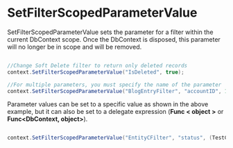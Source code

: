 # SetFilterScopedParameterValue

SetFilterScopedParameterValue sets the parameter for a filter within the current DbContext scope.  Once the DbContext is disposed, this parameter will no longer be in scope and will be removed.


```csharp

//Change Soft Delete filter to return only deleted records
context.SetFilterScopedParameterValue("IsDeleted", true);

//For multiple parameters, you must specify the name of the parameter
context.SetFilterScopedParameterValue("BlogEntryFilter", "accountID", 12345);

```

Parameter values can be set to a specific value as shown in the above example, but it can also be set to a delegate expression (**Func < object >** or **Func<DbContext, object>**).


```csharp

context.SetFilterScopedParameterValue("EntityCFilter", "status", (TestContext ctx) => ctx.Status);

```
